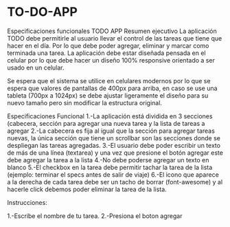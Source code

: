 # TO-DO-APP
Especificaciones funcionales
TODO APP
Resumen ejecutivo
La aplicación TODO debe permitirle al usuario llevar el control de las tareas que tiene que hacer en el día. Por lo que debe poder agregar, eliminar y marcar como terminada una tarea. La aplicación debe estar diseñada pensada en el celular por lo que debe hacer un diseño 100% responsive orientado a ser usado en un celular.

Se espera que el sistema se utilice en celulares modernos por lo que se espera que valores de pantallas de 400px para arriba, en caso se use una tableta (700px a 1024px) se debe ajustar ligeramente el diseño para su nuevo tamaño pero sin modificar la estructura original.

Especificaciones Funcional
1.-La aplicación está dividida en 3 secciones (cabecera, sección para agregar una nueva tarea y la lista de tareas a agregar
2.-La cabecera es fija al igual que la sección para agregar tareas nuevas, la única sección que tiene un scrollbar son las secciones donde se despliegan las tareas agregadas.
3.-El usuario debe poder escribir un texto de más de una línea (textarea) y una vez que presione el botón agregar este debe agregar la tarea a la lista
4.-No debe poderse agregar un texto en blanco
5.-El checkbox en la tarea debe permitir tachar la tarea de la lista (ejemplo: terminar el specs antes de salir de viaje)
6.-El icono que aparece a la derecha de cada tarea debe ser un tacho de borrar (font-awesome) y al hacerle click debemos poder eliminar la tarea de la lista.

Instrucciones:

1.-Escribe el nombre de tu tarea.
2.-Presiona el boton agregar 
